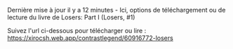Dernière mise à jour il y a 12 minutes - Ici, options de téléchargement ou de lecture du livre de Losers: Part I (Losers, #1)

Suivez l'url ci-dessous pour télécharger ou lire : https://xirocsh.web.app/contrastlegend/60916772-losers
